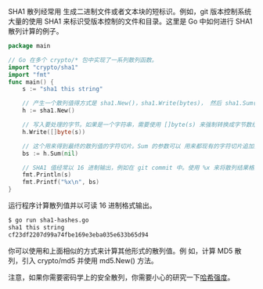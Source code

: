 

SHA1 散列经常用 生成二进制文件或者文本块的短标识。例如，git 版本控制系统 大量的使用 SHA1 来标识受版本控制的文件和目录。这里是 Go 中如何进行 SHA1 散列计算的例子。

```go
package main

// Go 在多个 crypto/* 包中实现了一系列散列函数。
import "crypto/sha1"
import "fmt"
func main() {
    s := "sha1 this string"

    // 产生一个散列值得方式是 sha1.New()，sha1.Write(bytes)， 然后 sha1.Sum([]byte{})。这里我们从一个新的散列开始。
    h := sha1.New()

    // 写入要处理的字节。如果是一个字符串，需要使用 []byte(s) 来强制转换成字节数组。
    h.Write([]byte(s))

    // 这个用来得到最终的散列值的字符切片。Sum 的参数可以 用来都现有的字符切片追加额外的字节切片：一般不需要要。
    bs := h.Sum(nil)

    // SHA1 值经常以 16 进制输出，例如在 git commit 中。使用 %x 来将散列结果格式化为 16 进制字符串。
    fmt.Println(s)
    fmt.Printf("%x\n", bs)
}
```
运行程序计算散列值并以可读 16 进制格式输出。

```sh
$ go run sha1-hashes.go
sha1 this string
cf23df2207d99a74fbe169e3eba035e633b65d94
```
你可以使用和上面相似的方式来计算其他形式的散列值。例 如，计算 MD5 散列，引入 crypto/md5 并使用 md5.New() 方法。

注意，如果你需要密码学上的安全散列，你需要小心的研究一下[哈希强度](http://en.wikipedia.org/wiki/Cryptographic_hash_function)。
